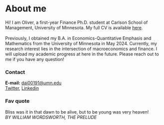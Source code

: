 # About me
Hi! I am Oliver, a first-year Finance Ph.D. student at Carlson School of Management, University of Minnesota. My full CV is available [here](/CV081324.pdf). \
\
Previously, I obtained my B.A. in Economics-Quantitative Emphasis and Mathematics from the University of Minnesota in May 2024. Currently, my research interest lies in the intersection of macroeconomics and finance. I will upload my academic progress at here in the future. Please reach out to me if you have any question!

### Contact
**E-mail:** dai00191@umn.edu\
[Twitter](https://x.com/Oliver_Dai_Econ), [Linkedin](/OliverDai_LinkedIn.html)
    

### Fav quote
Bliss was it in that dawn to be alive, but to be young was very heaven!\
_BY WILLIAM WORDSWORTH, THE PRELUDE_


